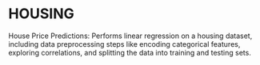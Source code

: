 # HOUSING
House Price Predictions: Performs linear regression on a housing dataset, including data preprocessing steps like encoding categorical features, exploring correlations, and splitting the data into training and testing sets.
